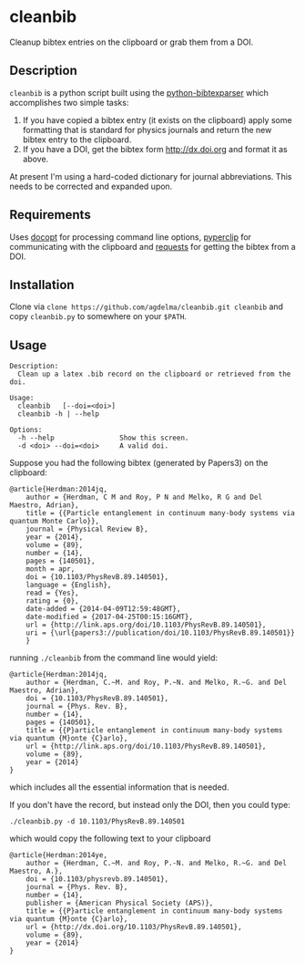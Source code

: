 # cleanbib
Cleanup bibtex entries on the clipboard or grab them from a DOI.

## Description
`cleanbib` is a python script built using the [python-bibtexparser](https://github.com/sciunto-org/python-bibtexparser) which accomplishes two simple tasks:

1. If you have copied a bibtex entry (it exists on the clipboard) apply some formatting that is standard for physics journals and return the new bibtex entry to the clipboard.
2. If you have a DOI, get the bibtex form http://dx.doi.org and format it as above.

At present I'm using a hard-coded dictionary for journal abbreviations.  This needs to be corrected and expanded upon.

## Requirements
Uses [docopt](https://github.com/docopt/docopt) for processing command line options, [pyperclip](https://github.com/asweigart/pyperclip) for communicating with the clipboard and [requests](http://docs.python-requests.org/en/master/) for getting the bibtex from a DOI.

## Installation
Clone via `clone https://github.com/agdelma/cleanbib.git cleanbib` and copy `cleanbib.py` to somewhere on your `$PATH`.

## Usage

    Description:
      Clean up a latex .bib record on the clipboard or retrieved from the doi.

    Usage:
      cleanbib   [--doi=<doi>] 
      cleanbib -h | --help

    Options:
      -h --help                Show this screen.
      -d <doi> --doi=<doi>     A valid doi.

Suppose you had the following bibtex (generated by Papers3) on the clipboard:

    @article{Herdman:2014jq,
        author = {Herdman, C M and Roy, P N and Melko, R G and Del Maestro, Adrian},
        title = {{Particle entanglement in continuum many-body systems via quantum Monte Carlo}},
        journal = {Physical Review B},
        year = {2014},
        volume = {89},
        number = {14},
        pages = {140501},
        month = apr,
        doi = {10.1103/PhysRevB.89.140501},
        language = {English},
        read = {Yes},
        rating = {0},
        date-added = {2014-04-09T12:59:48GMT},
        date-modified = {2017-04-25T00:15:16GMT},
        url = {http://link.aps.org/doi/10.1103/PhysRevB.89.140501},
        uri = {\url{papers3://publication/doi/10.1103/PhysRevB.89.140501}}
        }

running `./cleanbib` from the command line would yield:

    @article{Herdman:2014jq,
        author = {Herdman, C.~M. and Roy, P.~N. and Melko, R.~G. and Del Maestro, Adrian},
        doi = {10.1103/PhysRevB.89.140501},
        journal = {Phys. Rev. B},
        number = {14},
        pages = {140501},
        title = {{P}article entanglement in continuum many-body systems via quantum {M}onte {C}arlo},
        url = {http://link.aps.org/doi/10.1103/PhysRevB.89.140501},
        volume = {89},
        year = {2014}
    }

which includes all the essential information that is needed.  

If you don't have the record, but instead only the DOI, then you could type:

    ./cleanbib.py -d 10.1103/PhysRevB.89.140501

which would copy the following text to your clipboard

    @article{Herdman:2014ye,
        author = {Herdman, C.~M. and Roy, P.-N. and Melko, R.~G. and Del Maestro, A.},
        doi = {10.1103/physrevb.89.140501},
        journal = {Phys. Rev. B},
        number = {14},
        publisher = {American Physical Society (APS)},
        title = {{P}article entanglement in continuum many-body systems via quantum {M}onte {C}arlo},
        url = {http://dx.doi.org/10.1103/PhysRevB.89.140501},
        volume = {89},
        year = {2014}
    }
